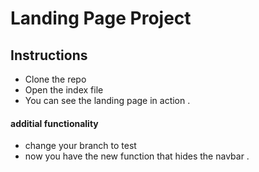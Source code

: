 # Landing Page Project

## Instructions
- Clone the repo
- Open the index file 
- You can see the landing page in action .

#### additial functionality
- change your branch to test
- now you have the new function that hides the navbar .



